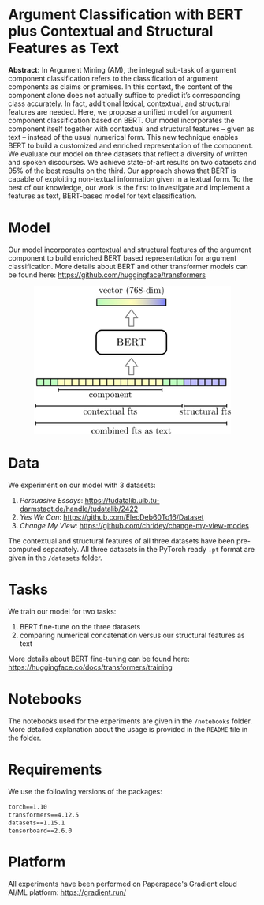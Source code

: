 # Argument Classification with BERT plus Contextual and Structural Features as Text

**Abstract:** In Argument Mining (AM), the integral sub-task of argument
component classification refers to the classification of argument
components as claims or premises. In this context, the content of the component
alone does not actually suffice to predict it’s corresponding class
accurately. In fact, additional lexical, contextual, and structural features
are needed. Here, we propose a unified model for argument component
classification based on BERT. Our model incorporates the component
itself together with contextual and structural features – given as text –
instead of the usual numerical form. This new technique enables BERT
to build a customized and enriched representation of the component. We
evaluate our model on three datasets that reflect a diversity of written
and spoken discourses. We achieve state-of-art results on two datasets
and 95% of the best results on the third. Our approach shows that BERT
is capable of exploiting non-textual information given in a textual form.
To the best of our knowledge, our work is the first to investigate and
implement a features as text, BERT-based model for text classification.

# Model

Our model incorporates contextual and structural features of the argument component to build enriched BERT based representation for argument classification. More details about BERT and other transformer models can be found here: https://github.com/huggingface/transformers

<p align="center">
<img src="model.jpg" width="400" height="300" />
</p>

# Data

We experiment on our model with 3 datasets: 

1) *Persuasive Essays*: https://tudatalib.ulb.tu-darmstadt.de/handle/tudatalib/2422
2) *Yes We Can*: https://github.com/ElecDeb60To16/Dataset
3) *Change My View*: https://github.com/chridey/change-my-view-modes

The contextual and structural features of all three datasets have been pre-computed separately. All three datasets in the PyTorch ready ``.pt`` format are given in the ``/datasets`` folder.

# Tasks

We train our model for two tasks: 

1) BERT fine-tune on the three datasets
2) comparing numerical concatenation versus our structural features as text

More details about BERT fine-tuning can be found here: https://huggingface.co/docs/transformers/training

# Notebooks

The notebooks used for the experiments are given in the ``/notebooks`` folder. More detailed explanation about the usage is provided in the ``README`` file in the folder.

# Requirements

We use the following versions of the packages:

```
torch==1.10
transformers==4.12.5
datasets==1.15.1
tensorboard==2.6.0
```

# Platform

All experiments have been performed on Paperspace's Gradient cloud AI/ML platform: https://gradient.run/
